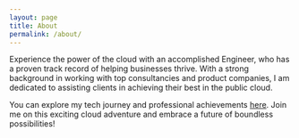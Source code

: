 ```yaml
---
layout: page
title: About
permalink: /about/
---
```

Experience the power of the cloud with an accomplished Engineer, who has a proven track record of helping businesses thrive. With a strong background in working with top consultancies and product companies, I am dedicated to assisting clients in achieving their best in the public cloud.

You can explore my tech journey and professional achievements [here](https://www.linkedin.com/in/suseendran/). Join me on this exciting cloud adventure and embrace a future of boundless possibilities!
